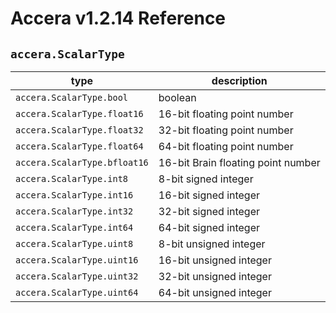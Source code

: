 [//]: # (Project: Accera)
[//]: # (Version: v1.2.14)

# Accera v1.2.14 Reference
## `accera.ScalarType`

type | description
--- | ---
`accera.ScalarType.bool` | boolean
`accera.ScalarType.float16` | 16-bit floating point number
`accera.ScalarType.float32` | 32-bit floating point number
`accera.ScalarType.float64` | 64-bit floating point number
`accera.ScalarType.bfloat16` | 16-bit Brain floating point number
`accera.ScalarType.int8` | 8-bit signed integer
`accera.ScalarType.int16` | 16-bit signed integer
`accera.ScalarType.int32` | 32-bit signed integer
`accera.ScalarType.int64` | 64-bit signed integer
`accera.ScalarType.uint8` | 8-bit unsigned integer
`accera.ScalarType.uint16` | 16-bit unsigned integer
`accera.ScalarType.uint32` | 32-bit unsigned integer
`accera.ScalarType.uint64` | 64-bit unsigned integer

<div style="page-break-after: always;"></div>
